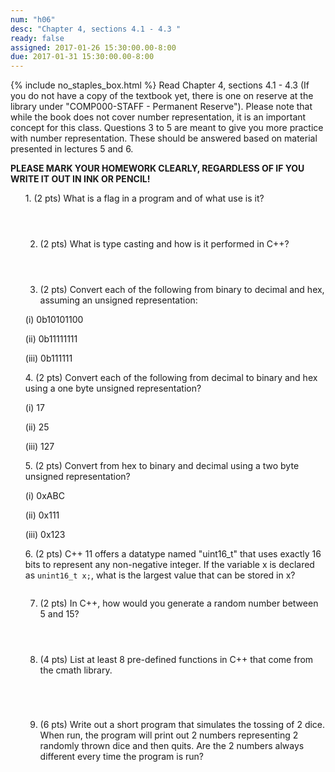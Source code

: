 ```yaml
---
num: "h06"
desc: "Chapter 4, sections 4.1 - 4.3 "
ready: false
assigned: 2017-01-26 15:30:00.00-8:00
due: 2017-01-31 15:30:00.00-8:00
---
```


{% include no_staples_box.html %}
Read Chapter 4, sections 4.1 - 4.3 (If you do not have a copy of the textbook yet, there is one on reserve at the library under "COMP000-STAFF - Permanent Reserve").
Please note that while the book does not cover number representation, it is an important concept for this class. Questions 3 to 5 are meant to give you more practice with number representation. These should be answered based on material presented in lectures 5 and 6.

<b>PLEASE MARK YOUR HOMEWORK CLEARLY, REGARDLESS OF IF YOU WRITE IT OUT IN INK OR PENCIL!</b>

<ol markdown="1">
1.	(2 pts) What is a flag in a program and of what use is it?
  <div style="margin-bottom:4em"></div>

2.	(2 pts) What is type casting and how is it performed in C++?
  <div style="margin-bottom:4em"></div>

3.	(2 pts) Convert each of the following from binary to decimal and hex, assuming an unsigned representation: 
  <div style="margin-bottom:1em"></div>
 (i) 0b10101100
  <div style="margin-bottom:1em"></div>
 (ii) 0b11111111
   <div style="margin-bottom:1em"></div>
 (iii) 0b111111
  <div style="margin-bottom:1em"></div>
4.	(2 pts) Convert each of the following from decimal to binary and hex using a one byte unsigned representation?
  <div style="margin-bottom:1em"></div>
 (i) 17
  <div style="margin-bottom:1em"></div>
 (ii) 25
   <div style="margin-bottom:1em"></div>
 (iii) 127
  <div style="margin-bottom:1em"></div>
5.	(2 pts) Convert from hex to binary and decimal using a two byte unsigned representation?
  <div style="margin-bottom:1em"></div>
 (i) 0xABC
  <div style="margin-bottom:1em"></div>
 (ii) 0x111
   <div style="margin-bottom:1em"></div>
 (iii) 0x123
  <div style="margin-bottom:1em"></div>
<div class="pagebreak"></div>
6.  (2 pts) C++ 11 offers a datatype named "uint16_t" that uses exactly 16 bits to represent any non-negative integer. If the variable x is declared as <code>unint16_t x;</code>, what is the largest value that can be stored in x?
<div style="margin-bottom:2em"></div>


7.	(2 pts) In C++, how would you generate a random number between 5 and 15?
  <div style="margin-bottom:4em"></div>
  
8.	(4 pts) List at least 8 pre-defined functions in C++ that come from the cmath library.
  <div style="margin-bottom:5em"></div>

9.	(6 pts) Write out a short program that simulates the tossing of 2 dice. When run, the program will print out 2 numbers representing 2 randomly thrown dice and then quits. Are the 2 numbers always different every time the program is run?
  <div style="margin-bottom:12em"></div>



</ol>
